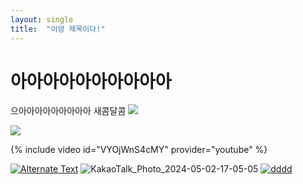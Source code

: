 ```yaml
---
layout: single
title:  "이얌 제목이다!"
---
```


# 아아아아아아아아아아
으아아아아아아아아아
새콤달콤
[![](https://markdown-videos-api.jorgenkh.no/youtube/dQw4w9WgXcQ)](https://youtu.be/dQw4w9WgXcQ)


[![](https://github.com/jisoo1738/jisoo1738.github.io/assets/67730355/57a4a3f2-a80e-4364-8fd8-a6d377de1aed)](https://github.com/jisoo1738/jisoo1738.github.io/assets/67730355/57a4a3f2-a80e-4364-8fd8-a6d377de1aed)

{% include video id="VYOjWnS4cMY" provider="youtube" %}

[![Alternate Text]({https://github.com/jisoo1738/jisoo1738.github.io/assets/67730355/515e1945-7d8b-448f-819d-9e7bbe1a8af2})]({https://github.com/jisoo1738/jisoo1738.github.io/assets/67730355/17d3878b-6df4-48f4-ab88-96c512245092} "Link Title")
![KakaoTalk_Photo_2024-05-02-17-05-05](https://github.com/jisoo1738/jisoo1738.github.io/assets/67730355/515e1945-7d8b-448f-819d-9e7bbe1a8af2)
[![dddd](https://res.cloudinary.com/marcomontalbano/image/upload/v1714637292/video_to_markdown/images/youtube--D9CLhQdLp8w-c05b58ac6eb4c4700831b2b3070cd403.jpg)](https://youtu.be/D9CLhQdLp8w?si=gV3-DA4aw8EsR6yH "dddd")
